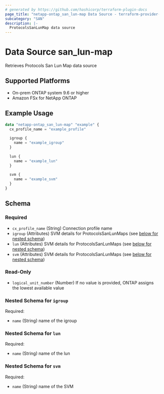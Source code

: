 ```yaml
---
# generated by https://github.com/hashicorp/terraform-plugin-docs
page_title: "netapp-ontap_san_lun-map Data Source - terraform-provider-netapp-ontap"
subcategory: "SAN"
description: |-
  ProtocolsSanLunMap data source
---
```


# Data Source san_lun-map

Retrieves Protocols San Lun Map data source

## Supported Platforms

* On-prem ONTAP system 9.6 or higher
* Amazon FSx for NetApp ONTAP

## Example Usage

```terraform
data "netapp-ontap_san_lun-map" "example" {
  cx_profile_name = "example_profile"
  
  igroup {
    name = "example_igroup"
  }
  
  lun {
    name = "example_lun"
  }
  
  svm {
    name = "example_svm"
  }
}
```

<!-- schema generated by tfplugindocs -->
## Schema

### Required

- `cx_profile_name` (String) Connection profile name
- `igroup` (Attributes) SVM details for ProtocolsSanLunMaps (see [below for nested schema](#nestedatt--igroup))
- `lun` (Attributes) SVM details for ProtocolsSanLunMaps (see [below for nested schema](#nestedatt--lun))
- `svm` (Attributes) SVM details for ProtocolsSanLunMaps (see [below for nested schema](#nestedatt--svm))

### Read-Only

- `logical_unit_number` (Number) If no value is provided, ONTAP assigns the lowest available value

<a id="nestedatt--igroup"></a>

### Nested Schema for `igroup`

Required:

- `name` (String) name of the igroup

<a id="nestedatt--lun"></a>

### Nested Schema for `lun`

Required:

- `name` (String) name of the lun

<a id="nestedatt--svm"></a>

### Nested Schema for `svm`

Required:

- `name` (String) name of the SVM
